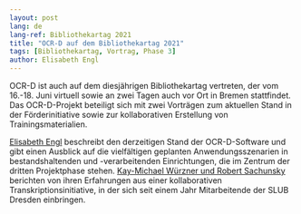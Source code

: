 ```yaml
---
layout: post
lang: de
lang-ref: Bibliothekartag 2021
title: "OCR-D auf dem Bibliothekartag 2021"
tags: [Bibliothekartag, Vortrag, Phase 3]
author: Elisabeth Engl
---
```


OCR-D ist auch auf dem diesjährigen Bibliothekartag vertreten, der vom 16.-18. Juni virtuell sowie an zwei Tagen auch vor Ort in Bremen 
stattfindet. Das OCR-D-Projekt beteiligt sich mit zwei Vorträgen zum aktuellen Stand in der Förderinitiative sowie zur kollaborativen
Erstellung von Trainingsmaterialien. 


[Elisabeth Engl](https://dbt2021.abstractserver.com/program/#/details/presentations/70) beschreibt den derzeitigen Stand der OCR-D-Software
und gibt einen Ausblick auf die vielfältigen geplanten Anwendungsszenarien in bestandshaltenden und -verarbeitenden Einrichtungen,
die im Zentrum der dritten Projektphase stehen. [Kay-Michael Würzner und Robert Sachunsky](https://dbt2021.abstractserver.com/program/#/details/presentations/184)
berichten von ihren Erfahrungen aus einer kollaborativen Transkriptionsinitiative, in der sich seit einem Jahr Mitarbeitende der SLUB Dresden
einbringen. 